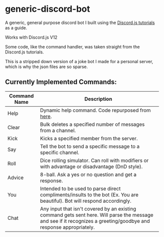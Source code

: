 # generic-discord-bot
A generic, general purpose discord bot I built using the [Discord.js tutorials](https://discordjs.guide) as a guide. 
<p>Works with Discord.js V12</p>
<p>Some code, like the command handler, was taken straight from the Discord.js tutorials.</p> 

This is a stripped down version of a joke bot I made for a personal server, which is why the json files are so sparse. 

## Currently Implemented Commands: 
Command Name | Description
------------ | ------------ 
Help | Dynamic help command. Code repurposed from [here](https://discordjs.guide/command-handling/adding-features.html#a-dynamic-help-command).
Clear | Bulk deletes a specified number of messages from a channel.
Kick | Kicks a specified member from the server.
Say | Tell the bot to send a specific message to a specific channel.
Roll | Dice rolling simulator. Can roll with modifiers or with advantage or disadvantage (DnD style).
Advice | 8-ball. Ask a yes or no question and get a response.
You | Intended to be used to parse direct compliments/insults to the bot (Ex. You are beautiful). Bot will respond accordingly.
Chat | Any input that isn't covered by an existing command gets sent here. Will parse the message and see if it recognizes a greeting/goodbye and response appropriately.
